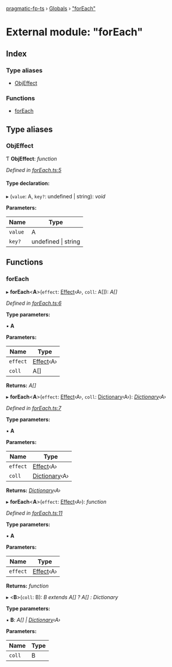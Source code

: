 [pragmatic-fp-ts](../README.md) › [Globals](../globals.md) › ["forEach"](_foreach_.md)

# External module: "forEach"

## Index

### Type aliases

* [ObjEffect](_foreach_.md#objeffect)

### Functions

* [forEach](_foreach_.md#foreach)

## Type aliases

###  ObjEffect

Ƭ **ObjEffect**: *function*

*Defined in [forEach.ts:5](https://github.com/hermann-p/pragmatic-fp-ts/blob/65c599f/src/forEach.ts#L5)*

#### Type declaration:

▸ (`value`: A, `key?`: undefined | string): *void*

**Parameters:**

Name | Type |
------ | ------ |
`value` | A |
`key?` | undefined &#124; string |

## Functions

###  forEach

▸ **forEach**<**A**>(`effect`: [Effect](_types_.md#effect)‹A›, `coll`: A[]): *A[]*

*Defined in [forEach.ts:6](https://github.com/hermann-p/pragmatic-fp-ts/blob/65c599f/src/forEach.ts#L6)*

**Type parameters:**

▪ **A**

**Parameters:**

Name | Type |
------ | ------ |
`effect` | [Effect](_types_.md#effect)‹A› |
`coll` | A[] |

**Returns:** *A[]*

▸ **forEach**<**A**>(`effect`: [Effect](_types_.md#effect)‹A›, `coll`: [Dictionary](_types_.md#dictionary)‹A›): *[Dictionary](_types_.md#dictionary)‹A›*

*Defined in [forEach.ts:7](https://github.com/hermann-p/pragmatic-fp-ts/blob/65c599f/src/forEach.ts#L7)*

**Type parameters:**

▪ **A**

**Parameters:**

Name | Type |
------ | ------ |
`effect` | [Effect](_types_.md#effect)‹A› |
`coll` | [Dictionary](_types_.md#dictionary)‹A› |

**Returns:** *[Dictionary](_types_.md#dictionary)‹A›*

▸ **forEach**<**A**>(`effect`: [Effect](_types_.md#effect)‹A›): *function*

*Defined in [forEach.ts:11](https://github.com/hermann-p/pragmatic-fp-ts/blob/65c599f/src/forEach.ts#L11)*

**Type parameters:**

▪ **A**

**Parameters:**

Name | Type |
------ | ------ |
`effect` | [Effect](_types_.md#effect)‹A› |

**Returns:** *function*

▸ <**B**>(`coll`: B): *B extends A[] ? A[] : Dictionary<A>*

**Type parameters:**

▪ **B**: *A[] | [Dictionary](_types_.md#dictionary)‹A›*

**Parameters:**

Name | Type |
------ | ------ |
`coll` | B |
